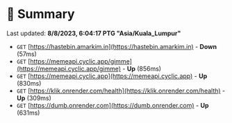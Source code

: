 # 📖 Summary
Last updated: **8/8/2023, 6:04:17 PTG "Asia/Kuala_Lumpur"**

- `GET` [https://hastebin.amarkim.in](https://hastebin.amarkim.in) - **Down** (57ms)
- `GET` [https://memeapi.cyclic.app/gimme](https://memeapi.cyclic.app/gimme) - **Up** (856ms)
- `GET` [https://memeapi.cyclic.app](https://memeapi.cyclic.app) - **Up** (830ms)
- `GET` [https://klik.onrender.com/health](https://klik.onrender.com/health) - **Up** (309ms)
- `GET` [https://dumb.onrender.com](https://dumb.onrender.com) - **Up** (631ms)
